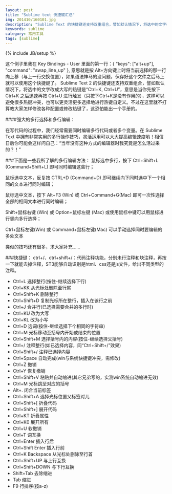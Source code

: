 ```yaml
---
layout: post
title: "Sublime text 快捷键汇总"
img: 201410/160101.jpg
description: "Sublime Text 的快捷键还支持双重组合，譬如默认情况下，将选中的文字改成大写的热键是“Ctrl+K, Ctrl+U”，意思是当你先按下 Ctrl+K 之后迅速再按 Ctrl+U 进行触发（只按下Ctrl+K是没有作用的），这样可以避免很多热键冲突，也可以更灵活更多选择地进行热键自定义。不过在这里就不打算教大家怎样修改各种配置或修改热键了，这恐怕能出一个手册的。"
keywords: sublime
category: 常用工具
tags: [sublime]
---
```

{% include JB/setup %}

这个例子里我在 Key Bindings - User 里面的第一行：{ "keys": ["alt+up"], "command": "swap_line_up" }, 意思就是按 Alt+方向键上时将当前选择的那一行向上移（与上一行交换位置），如果语法神马的没问题，保存好这个文件之后马上就可以使用这个快捷键了。
Sublime Text 2 的快捷键还支持双重组合，譬如默认情况下，将选中的文字改成大写的热键是“Ctrl+K, Ctrl+U”，意思是当你先按下 Ctrl+K 之后迅速再按 Ctrl+U 进行触发（只按下Ctrl+K是没有作用的），这样可以避免很多热键冲突，也可以更灵活更多选择地进行热键自定义。不过在这里就不打算教大家怎样修改各种配置或修改热键了，这恐怕能出一个手册的。

####强大的多行选择和多行编辑：

在写代码的过程中，我们经常需要同时编辑多行代码或者多个变量。在 Sublime Text 中拥有非常实用的多行操作技巧，灵活运用可以大大提高编辑速度哟！相信日后你可能会这样问自己：“当年没有这种方式的编辑器时我究竟是怎么活过来的？！”

###下面是一些我所了解的多行编辑方法：
鼠标选中多行，按下 Ctrl+Shift+L (Command+Shift+L) 即可同时编辑这些行；

鼠标选中文本，反复按 CTRL+D (Command+D) 即可继续向下同时选中下一个相同的文本进行同时编辑；

鼠标选中文本，按下 Alt+F3 (Win) 或 Ctrl+Command+G(Mac) 即可一次性选择全部的相同文本进行同时编辑；

Shift+鼠标右键 (Win) 或 Option+鼠标左键 (Mac) 或使用鼠标中键可以用鼠标进行竖向多行选择；

Ctrl+鼠标左键(Win) 或 Command+鼠标左键(Mac) 可以手动选择同时要编辑的多处文本

类似的技巧还有很多，求大家补充……

###快捷键：
ctrl+/、ctrl+shift+/：代码注释功能，分别未行注释和块注释，再按一下就能去掉注释，ST3能够自动识别是html、css还是js文件，给出不同类型的注释。

* Ctrl+L  选择整行(按住-继续选择下行)
* Ctrl+KK 从光标处删除至行尾
* Ctrl+Shift+K    删除整行
* Ctrl+Shift+D    复制光标所在整行，插入在该行之前
* Ctrl+J  合并行(已选择需要合并的多行时)
* Ctrl+KU 改为大写
* Ctrl+KL 改为小写
* Ctrl+D  选词(按住-继续选择下个相同的字符串)
* Ctrl+M  光标移动至括号内开始或结束的位置
* Ctrl+Shift+M    选择括号内的内容(按住-继续选择父括号)
* Ctrl+/  注释整行(如已选择内容，同“Ctrl+Shift+/”效果)
* Ctrl+Shift+/    注释已选择内容
* Ctrl+Space  自动完成(win与系统快捷键冲突，需修改)
* Ctrl+Z  撤销
* Ctrl+Y  恢复撤销
* Ctrl+Shift+V    粘贴并自动缩进(其它兄弟写的，实测win系统自动缩进无效)
* Ctrl+M  光标跳至对应的括号
* Alt+.   闭合当前标签
* Ctrl+Shift+A    选择光标位置父标签对儿
* Ctrl+Shift+[    折叠代码
* Ctrl+Shift+]    展开代码
* Ctrl+KT 折叠属性
* Ctrl+K0 展开所有
* Ctrl+U  软撤销
* Ctrl+T  词互换
* Ctrl+Enter  插入行后
* Ctrl+Shift Enter    插入行前
* Ctrl+K Backspace    从光标处删除至行首
* Ctrl+Shift+UP   与上行互换
* Ctrl+Shift+DOWN 与下行互换
* Shift+Tab   去除缩进
* Tab 缩进
* F9  行排序(按a-z)
